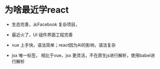 # 为啥最近学react
- 生态完善，从Facebook 复杂项目，
- 最近火了，UI 组件界面工程完善
- vue 上手快，语法简单；react因为AI的影响，语法复杂

- jsx 唯一标签，
  相比于vue，jsx 更灵活，不在原生js进行解析，使用babel进行解析